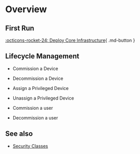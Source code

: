 # Overview

## First Run

[:octicons-rocket-24: Deploy Core Infrastructure](Deploy-Core-Infrastructure/){ .md-button }

## Lifecycle Management

- Commission a Device
- Decommission a Device
- Assign a Privileged Device
- Unassign a Privileged Device

- Commission a user
- Decommission a user

## See also

- [Security Classes](https://learn.microsoft.com/en-us/security/privileged-access-workstations/privileged-access-security-levels)
